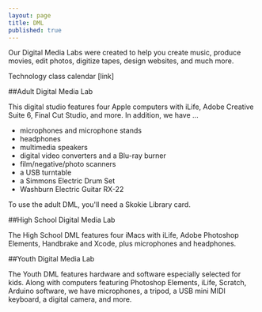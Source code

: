 ```yaml
---
layout: page
title: DML
published: true
---
```


Our Digital Media Labs were created to help you create music, produce movies, edit photos, digitize tapes, design websites, and much more.

Technology class calendar [link]

##Adult Digital Media Lab

This digital studio features four Apple computers with iLife, Adobe Creative Suite 6, Final Cut Studio, and more. In addition, we have ...

- microphones and microphone stands
- headphones
- multimedia speakers
- digital video converters and a Blu-ray burner
- film/negative/photo scanners
- a USB turntable
- a Simmons Electric Drum Set 
- Washburn Electric Guitar RX-22 

To use the adult DML, you'll need a Skokie Library card. 

##High School Digital Media Lab

The High School DML features four iMacs with iLife, Adobe Photoshop Elements, Handbrake and Xcode, plus microphones and headphones.
 
##Youth Digital Media Lab

The Youth DML features hardware and software especially selected for kids. Along with computers featuring Photoshop Elements, iLife, Scratch, Arduino software, we have microphones, a tripod, a USB mini MIDI keyboard, a digital camera, and more.
